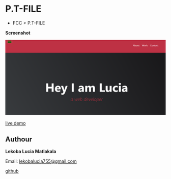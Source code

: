 # P.T-FILE
- FCC > P.T-FILE


**Screenshot**

![ScreenShot](pictures/Screenshot.png)

[live demo](https://raw.githack.com/Lekoba838/P.T-FILE/gh-pages/index.html)


## Authour

**Lekoba Lucia Matlakala**

Email: lekobalucia755@gmail.com

[github](github.com/Lekoba838)